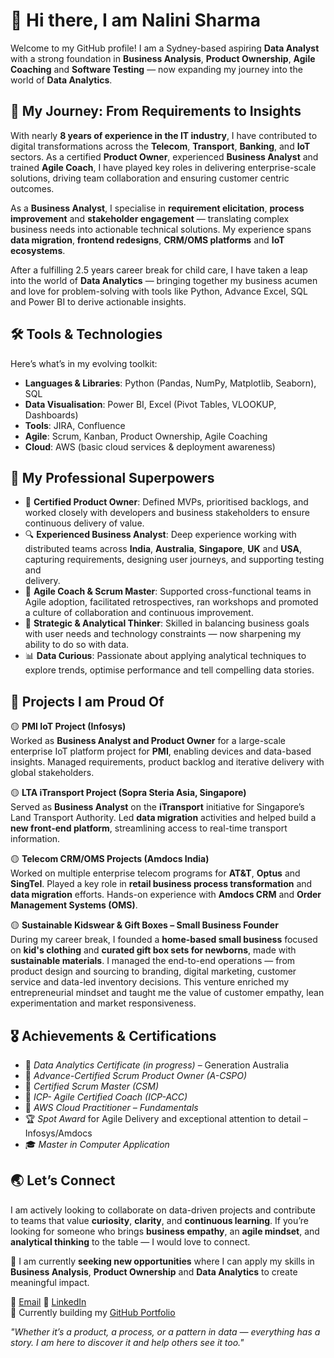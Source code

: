 # 👋 Hi there, I am Nalini Sharma

Welcome to my GitHub profile! I am a Sydney-based aspiring **Data Analyst** with a strong foundation in **Business Analysis**, **Product Ownership**, **Agile Coaching** and **Software Testing** — now expanding my journey into the world of **Data Analytics**.


## 🌱 My Journey: From Requirements to Insights

With nearly **8 years of experience in the IT industry**, I have contributed to digital transformations across the **Telecom**, **Transport**, **Banking**, and **IoT** sectors. As a certified **Product Owner**, experienced **Business Analyst** and trained **Agile Coach**, I have played key roles in delivering enterprise-scale solutions, driving team collaboration and ensuring customer centric outcomes.

As a **Business Analyst**, I specialise in **requirement elicitation**, **process improvement** and **stakeholder engagement** — translating complex business needs into actionable technical solutions. My experience spans **data migration**, **frontend redesigns**, **CRM/OMS platforms** and **IoT ecosystems**.

After a fulfilling 2.5 years career break for child care, I have taken a leap into the world of **Data Analytics** — bringing together my business acumen and love for problem-solving with tools like Python, Advance Excel, SQL and Power BI to derive actionable insights.


## 🛠️ Tools & Technologies

Here’s what’s in my evolving toolkit:

- **Languages & Libraries**: Python (Pandas, NumPy, Matplotlib, Seaborn), SQL
- **Data Visualisation**: Power BI, Excel (Pivot Tables, VLOOKUP, Dashboards)
- **Tools**: JIRA, Confluence
- **Agile**: Scrum, Kanban, Product Ownership, Agile Coaching
- **Cloud**: AWS (basic cloud services & deployment awareness)


## 💼 My Professional Superpowers

- 🎯 **Certified Product Owner**: Defined MVPs, prioritised backlogs, and worked closely with developers and business stakeholders to ensure continuous delivery of value.
- 🔍 **Experienced Business Analyst**: Deep experience working with distributed teams across **India**, **Australia**, **Singapore**, **UK** and **USA**, capturing requirements, designing user journeys, and supporting testing and     
       delivery.
- 🤝 **Agile Coach & Scrum Master**: Supported cross-functional teams in Agile adoption, facilitated retrospectives, ran workshops and promoted a culture of collaboration and continuous improvement.
- 🧠 **Strategic & Analytical Thinker**: Skilled in balancing business goals with user needs and technology constraints — now sharpening my ability to do so with data.
- 📊 **Data Curious**: Passionate about applying analytical techniques to explore trends, optimise performance and tell compelling data stories.


## 🚀 Projects I am Proud Of

🟡 **PMI IoT Project (Infosys)**  
Worked as **Business Analyst and Product Owner** for a large-scale enterprise IoT platform project for **PMI**, enabling devices and data-based insights. Managed requirements, product backlog and iterative delivery with global stakeholders.

🟡 **LTA iTransport Project (Sopra Steria Asia, Singapore)**  
Served as **Business Analyst** on the **iTransport** initiative for Singapore’s Land Transport Authority. Led **data migration** activities and helped build a **new front-end platform**, streamlining access to real-time transport information.

🟡 **Telecom CRM/OMS Projects (Amdocs India)**  
Worked on multiple enterprise telecom programs for **AT&T**, **Optus** and **SingTel**. Played a key role in **retail business process transformation** and **data migration** efforts. Hands-on experience with **Amdocs CRM** and **Order Management Systems (OMS)**.

🟡 **Sustainable Kidswear & Gift Boxes – Small Business Founder**  
During my career break, I founded a **home-based small business** focused on **kid's clothing** and **curated gift box sets for newborns**, made with **sustainable materials**. I managed the end-to-end operations — from product design and sourcing to branding, digital marketing, customer service and data-led inventory decisions. This venture enriched my entrepreneurial mindset and taught me the value of customer empathy, lean experimentation and market responsiveness.


## 🎖️ Achievements & Certifications

- 📜 *Data Analytics Certificate (in progress)* – Generation Australia  
- 📜 *Advance-Certified Scrum Product Owner (A-CSPO)*  
- 📜 *Certified Scrum Master (CSM)*  
- 📜 *ICP- Agile Certified Coach (ICP-ACC)*  
- 📜 *AWS Cloud Practitioner – Fundamentals*  
- 🏆 *Spot Award* for Agile Delivery and exceptional attention to detail  – Infosys/Amdocs  
- 🎓 *Master in Computer Application*


## 🌏 Let’s Connect

I am actively looking to collaborate on data-driven projects and contribute to teams that value **curiosity**, **clarity**, and **continuous learning**. If you’re looking for someone who brings **business empathy**, an **agile mindset**, and **analytical thinking** to the table — I would love to connect.

📌 I am currently **seeking new opportunities** where I can apply my skills in **Business Analysis**, **Product Ownership** and **Data Analytics** to create meaningful impact.


📧 [Email](sharma.nalini03@gmail.com)
🔗 [LinkedIn](https://www.linkedin.com/in/nalinisharma25)  
🧠 Currently building my [GitHub Portfolio](https://(https://github.com/nalini25s))

 *"Whether it’s a product, a process, or a pattern in data — everything has a story. I am here to discover it and help others see it too."*
